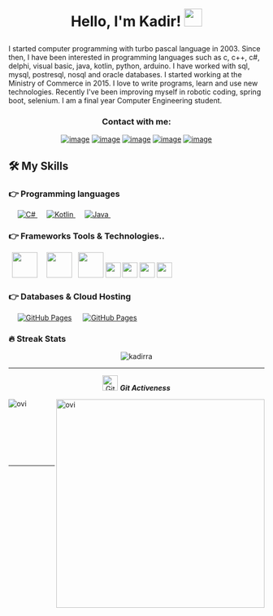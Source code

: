 

<h1><p align="center">Hello, I'm Kadir! <img src="https://media.giphy.com/media/hvRJCLFzcasrR4ia7z/giphy.gif" width="35px"></h1></p>

I started computer programming with turbo pascal language in 2003. Since then, I have been interested in programming languages such as c, c++, c#, delphi, visual basic, java, kotlin, python, arduino. I have worked with sql, mysql, postresql, nosql and oracle databases. I started working at the Ministry of Commerce in 2015. I love to write programs, learn and use new technologies. Recently I've been improving myself in robotic coding, spring boot, selenium. I am a final year Computer Engineering student.



<h3 align="center">Contact with me:</h3>
<div align="center">

[![image](https://img.shields.io/badge/LinkedIn-0077B5?style=for-the-badge&logo=linkedin&logoColor=white)](https://www.linkedin.com/in/kadirratr/)
[![image](https://img.shields.io/badge/Instagram-E4405F?style=for-the-badge&logo=instagram&logoColor=white)](https://www.instagram.com/kadirratr/)
[![image](https://img.shields.io/badge/Twitter-1DA1F2?style=for-the-badge&logo=twitter&logoColor=white)](https://twitter.com/kadirratr)
[![image](https://img.shields.io/badge/Gmail-D14836?style=for-the-badge&logo=gmail&logoColor=white)](mailto:kadirratr@gmail.com)
[![image](https://img.shields.io/badge/YouTube-%23FF0000.svg?style=for-the-badge&logo=YouTube&logoColor=white)](https://www.youtube.com/c/kadirra)
</div>



## 🛠️ My Skills

### 👉 Programming languages

<p align="left"> 
  &emsp;
  <a href="" target="_blank"> 
     <img alt="C#" src="https://img.shields.io/badge/csharp%20-%23F7DF1E.svg?logo=csharp&logoColor=white&color=5cb85c">
   </a>
  &emsp;
  <a href="">
    <img alt="Kotlin" src="https://img.shields.io/badge/kotlin-%23F7DF1E.svg?logo=kotlin&logoColor=white&color=purple"/>
  </a>
    &emsp;
      <a href="">
    <img alt="Java" src="https://img.shields.io/badge/java-%23F7DF1E.svg?logo=java&logoColor=white&color=orange"/>
  </a>
    &emsp;
</p>

### 👉  Frameworks Tools & Technologies..
<p align="left">
  <code> <img height="50" src="https://www.vectorlogo.zone/logos/dotnet/dotnet-ar21.svg"> </code>
  <code> <img height="50" src="https://www.vectorlogo.zone/logos/android/android-ar21.svg"> </code>
   <code><img height="50" src="https://www.vectorlogo.zone/logos/github/github-icon.svg"></code>   
   <code><img height="30" src="https://img.shields.io/badge/spring-%236DB33F.svg?style=for-the-badge&logo=spring&logoColor=white"></code>
  <code><img height="30" src="https://img.shields.io/badge/JWT-black?style=for-the-badge&logo=JSON%20web%20tokens"></code>
  <code><img height="30" src="https://img.shields.io/badge/jquery-%230769AD.svg?style=for-the-badge&logo=jquery&logoColor=white"></code>  
  <code><img height="30" src="https://img.shields.io/badge/Anaconda-%2344A833.svg?style=for-the-badge&logo=anaconda&logoColor=white"></code>

</p>

### 👉 Databases & Cloud Hosting
<p align="left">
  &emsp;
    <a href="https://www.github.com"><img alt="GitHub Pages" src="https://img.shields.io/badge/postgresql%20-%23F7DF1E.svg?logo=postgresql&logoColor=white&color=5bc0de"></a>
  &emsp;
  <a href="https://www.github.com"><img alt="GitHub Pages" src="https://img.shields.io/badge/mysql-%2300f.svg?style=for-the-badge&logo=mysql&logoColor=white"></a>
    &emsp;
 </p>


### 🔥 Streak Stats
<p align="center"><img src="https://github-readme-streak-stats.herokuapp.com/?user=kadirra&theme=algolia" alt="kadirra"  /></p>

<hr>
<p align="center">
 <img src="https://media.giphy.com/media/W5eoZHPpUx9sapR0eu/giphy.gif" width="30px" alt="Git"/>&nbsp;<i><b>Git Activeness</b></i></p>
 
<p><img align="left" src="https://github-readme-stats.vercel.app/api/top-langs?username=kadirra&show_icons=true&locale=en&layout=compact&theme=chartreuse-dark&hide=python,html,css" alt="ovi" /></p>
<p>&nbsp;<img align="right" src="https://github-readme-stats.vercel.app/api?username=kadirra&show_icons=true&locale=en&theme=chartreuse-dark" alt="ovi" width="410" /></p>
<br><br><br><br><br>

<hr>

